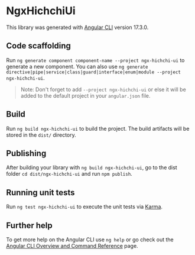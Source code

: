 # NgxHichchiUi

This library was generated with [Angular CLI](https://github.com/angular/angular-cli) version 17.3.0.

## Code scaffolding

Run `ng generate component component-name --project ngx-hichchi-ui` to generate a new component. You can also use `ng generate directive|pipe|service|class|guard|interface|enum|module --project ngx-hichchi-ui`.
> Note: Don't forget to add `--project ngx-hichchi-ui` or else it will be added to the default project in your `angular.json` file. 

## Build

Run `ng build ngx-hichchi-ui` to build the project. The build artifacts will be stored in the `dist/` directory.

## Publishing

After building your library with `ng build ngx-hichchi-ui`, go to the dist folder `cd dist/ngx-hichchi-ui` and run `npm publish`.

## Running unit tests

Run `ng test ngx-hichchi-ui` to execute the unit tests via [Karma](https://karma-runner.github.io).

## Further help

To get more help on the Angular CLI use `ng help` or go check out the [Angular CLI Overview and Command Reference](https://angular.io/cli) page.
